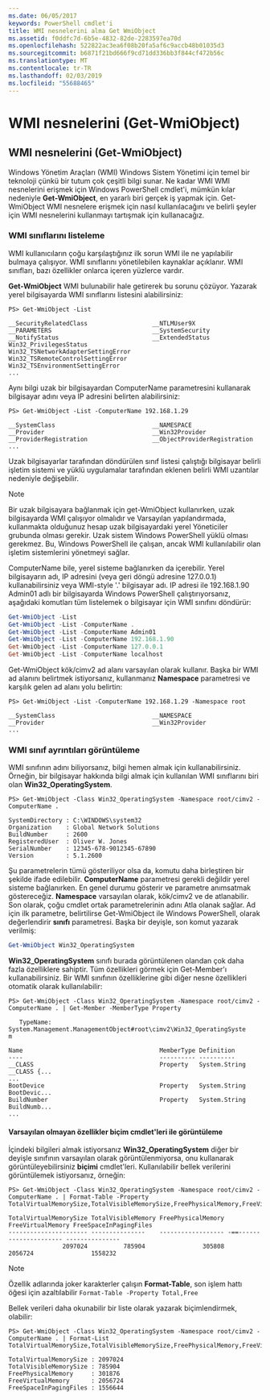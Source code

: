 ```yaml
---
ms.date: 06/05/2017
keywords: PowerShell cmdlet'i
title: WMI nesnelerini alma Get WmiObject
ms.assetid: f0ddfc7d-6b5e-4832-82de-2283597ea70d
ms.openlocfilehash: 522822ac3ea6f08b20fa5af6c9accb48b01035d3
ms.sourcegitcommit: b6871f21bd666f9cd71dd336bb3f844cf472b56c
ms.translationtype: MT
ms.contentlocale: tr-TR
ms.lasthandoff: 02/03/2019
ms.locfileid: "55688465"
---
```

# <a name="getting-wmi-objects-get-wmiobject"></a>WMI nesnelerini (Get-WmiObject)

## <a name="getting-wmi-objects-get-wmiobject"></a>WMI nesnelerini (Get-WmiObject)

Windows Yönetim Araçları (WMI) Windows Sistem Yönetimi için temel bir teknoloji çünkü bir tutum çok çeşitli bilgi sunar. Ne kadar WMI WMI nesnelerini erişmek için Windows PowerShell cmdlet'i, mümkün kılar nedeniyle **Get-WmiObject**, en yararlı biri gerçek iş yapmak için. Get-WmiObject WMI nesnelere erişmek için nasıl kullanılacağını ve belirli şeyler için WMI nesnelerini kullanmayı tartışmak için kullanacağız.

### <a name="listing-wmi-classes"></a>WMI sınıflarını listeleme

WMI kullanıcıların çoğu karşılaştığınız ilk sorun WMI ile ne yapılabilir bulmaya çalışıyor. WMI sınıflarını yönetilebilen kaynaklar açıklanır. WMI sınıfları, bazı özellikler onlarca içeren yüzlerce vardır.

**Get-WmiObject** WMI bulunabilir hale getirerek bu sorunu çözüyor. Yazarak yerel bilgisayarda WMI sınıflarını listesini alabilirsiniz:

```
PS> Get-WmiObject -List

__SecurityRelatedClass                  __NTLMUser9X
__PARAMETERS                            __SystemSecurity
__NotifyStatus                          __ExtendedStatus
Win32_PrivilegesStatus                  Win32_TSNetworkAdapterSettingError
Win32_TSRemoteControlSettingError       Win32_TSEnvironmentSettingError
...
```

Aynı bilgi uzak bir bilgisayardan ComputerName parametresini kullanarak bilgisayar adını veya IP adresini belirten alabilirsiniz:

```
PS> Get-WmiObject -List -ComputerName 192.168.1.29

__SystemClass                           __NAMESPACE
__Provider                              __Win32Provider
__ProviderRegistration                  __ObjectProviderRegistration
...
```

Uzak bilgisayarlar tarafından döndürülen sınıf listesi çalıştığı bilgisayar belirli işletim sistemi ve yüklü uygulamalar tarafından eklenen belirli WMI uzantılar nedeniyle değişebilir.

> [!NOTE]
> Bir uzak bilgisayara bağlanmak için get-WmiObject kullanırken, uzak bilgisayarda WMI çalışıyor olmalıdır ve Varsayılan yapılandırmada, kullanmakta olduğunuz hesap uzak bilgisayardaki yerel Yöneticiler grubunda olması gerekir. Uzak sistem Windows PowerShell yüklü olması gerekmez. Bu, Windows PowerShell ile çalışan, ancak WMI kullanılabilir olan işletim sistemlerini yönetmeyi sağlar.

ComputerName bile, yerel sisteme bağlanırken da içerebilir. Yerel bilgisayarın adı, IP adresini (veya geri döngü adresine 127.0.0.1) kullanabilirsiniz veya WMI-style '.' bilgisayar adı. IP adresi ile 192.168.1.90 Admin01 adlı bir bilgisayarda Windows PowerShell çalıştırıyorsanız, aşağıdaki komutları tüm listelemek o bilgisayar için WMI sınıfını döndürür:

```powershell
Get-WmiObject -List
Get-WmiObject -List -ComputerName .
Get-WmiObject -List -ComputerName Admin01
Get-WmiObject -List -ComputerName 192.168.1.90
Get-WmiObject -List -ComputerName 127.0.0.1
Get-WmiObject -List -ComputerName localhost
```

Get-WmiObject kök/cimv2 ad alanı varsayılan olarak kullanır. Başka bir WMI ad alanını belirtmek istiyorsanız, kullanmanız **Namespace** parametresi ve karşılık gelen ad alanı yolu belirtin:

```
PS> Get-WmiObject -List -ComputerName 192.168.1.29 -Namespace root

__SystemClass                           __NAMESPACE
__Provider                              __Win32Provider
...
```

### <a name="displaying-wmi-class-details"></a>WMI sınıf ayrıntıları görüntüleme

WMI sınıfının adını biliyorsanız, bilgi hemen almak için kullanabilirsiniz. Örneğin, bir bilgisayar hakkında bilgi almak için kullanılan WMI sınıflarını biri olan **Win32_OperatingSystem**.

```
PS> Get-WmiObject -Class Win32_OperatingSystem -Namespace root/cimv2 -ComputerName .

SystemDirectory : C:\WINDOWS\system32
Organization    : Global Network Solutions
BuildNumber     : 2600
RegisteredUser  : Oliver W. Jones
SerialNumber    : 12345-678-9012345-67890
Version         : 5.1.2600
```

Şu parametrelerin tümü gösteriliyor olsa da, komutu daha birleştiren bir şekilde ifade edilebilir. **ComputerName** parametresi gerekli değildir yerel sisteme bağlanırken. En genel durumu gösterir ve parametre anımsatmak göstereceğiz. **Namespace** varsayılan olarak, kök/cimv2 ve de atlanabilir. Son olarak, çoğu cmdlet ortak parametrelerinin adını Atla olanak sağlar. Ad için ilk parametre, belirtilirse Get-WmiObject ile Windows PowerShell, olarak değerlendirir **sınıfı** parametresi. Başka bir deyişle, son komut yazarak verilmiş:

```powershell
Get-WmiObject Win32_OperatingSystem
```

**Win32_OperatingSystem** sınıfı burada görüntülenen olandan çok daha fazla özelliklere sahiptir. Tüm özellikleri görmek için Get-Member'ı kullanabilirsiniz. Bir WMI sınıfının özelliklerine gibi diğer nesne özellikleri otomatik olarak kullanılabilir:

```
PS> Get-WmiObject -Class Win32_OperatingSystem -Namespace root/cimv2 -ComputerName . | Get-Member -MemberType Property

   TypeName: System.Management.ManagementObject#root\cimv2\Win32_OperatingSyste
m

Name                                      MemberType Definition
----                                      ---------- ----------
__CLASS                                   Property   System.String __CLASS {...
...
BootDevice                                Property   System.String BootDevic...
BuildNumber                               Property   System.String BuildNumb...
...
```

#### <a name="displaying-non-default-properties-with-format-cmdlets"></a>Varsayılan olmayan özellikler biçim cmdlet'leri ile görüntüleme

İçindeki bilgileri almak istiyorsanız **Win32_OperatingSystem** diğer bir deyişle sınıfının varsayılan olarak görüntülenmiyorsa, onu kullanarak görüntüleyebilirsiniz **biçimi** cmdlet'leri. Kullanılabilir bellek verilerini görüntülemek istiyorsanız, örneğin:

```
PS> Get-WmiObject -Class Win32_OperatingSystem -Namespace root/cimv2 -ComputerName . | Format-Table -Property TotalVirtualMemorySize,TotalVisibleMemorySize,FreePhysicalMemory,FreeVirtualMemory,FreeSpaceInPagingFiles

TotalVirtualMemorySize TotalVisibleMemory FreePhysicalMemory FreeVirtualMemory FreeSpaceInPagingFiles
---------------------- ---------------    ------------------ -==--------------------- ---------------
               2097024          785904                305808           2056724                1558232
```

> [!NOTE]
> Özellik adlarında joker karakterler çalışın **Format-Table**, son işlem hattı öğesi için azaltılabilir `Format-Table -Property Total,Free`

Bellek verileri daha okunabilir bir liste olarak yazarak biçimlendirmek, olabilir:

```
PS> Get-WmiObject -Class Win32_OperatingSystem -Namespace root/cimv2 -ComputerName . | Format-List TotalVirtualMemorySize,TotalVisibleMemorySize,FreePhysicalMemory,FreeVirtualMemory,FreeSpaceInPagingFiles

TotalVirtualMemorySize : 2097024
TotalVisibleMemorySize : 785904
FreePhysicalMemory     : 301876
FreeVirtualMemory      : 2056724
FreeSpaceInPagingFiles : 1556644
```
